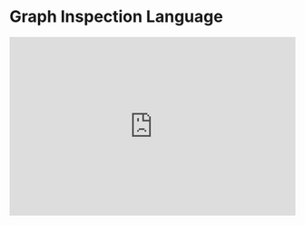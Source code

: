 # Graph Inspection Language

<iframe width="100%" height="315" src="https://www.youtube.com/embed/akGOSEWMC8I" title="YouTube video player" frameborder="0" allow="accelerometer; autoplay; clipboard-write; encrypted-media; gyroscope; picture-in-picture" allowfullscreen></iframe>